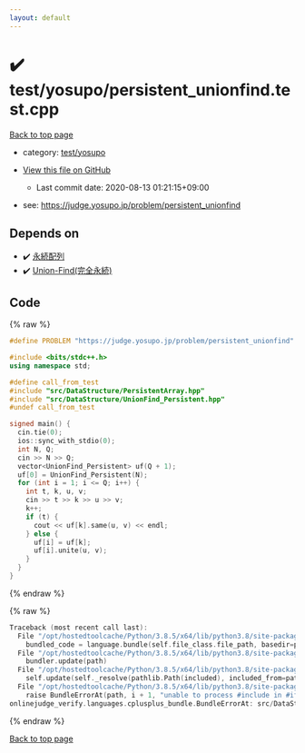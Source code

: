 ```yaml
---
layout: default
---
```


<!-- mathjax config similar to math.stackexchange -->
<script type="text/javascript" async
  src="https://cdnjs.cloudflare.com/ajax/libs/mathjax/2.7.5/MathJax.js?config=TeX-MML-AM_CHTML">
</script>
<script type="text/x-mathjax-config">
  MathJax.Hub.Config({
    TeX: { equationNumbers: { autoNumber: "AMS" }},
    tex2jax: {
      inlineMath: [ ['$','$'] ],
      processEscapes: true
    },
    "HTML-CSS": { matchFontHeight: false },
    displayAlign: "left",
    displayIndent: "2em"
  });
</script>

<script type="text/javascript" src="https://cdnjs.cloudflare.com/ajax/libs/jquery/3.4.1/jquery.min.js"></script>
<script src="https://cdn.jsdelivr.net/npm/jquery-balloon-js@1.1.2/jquery.balloon.min.js" integrity="sha256-ZEYs9VrgAeNuPvs15E39OsyOJaIkXEEt10fzxJ20+2I=" crossorigin="anonymous"></script>
<script type="text/javascript" src="../../../assets/js/copy-button.js"></script>
<link rel="stylesheet" href="../../../assets/css/copy-button.css" />


# :heavy_check_mark: test/yosupo/persistent_unionfind.test.cpp

<a href="../../../index.html">Back to top page</a>

* category: <a href="../../../index.html#0b58406058f6619a0f31a172defc0230">test/yosupo</a>
* <a href="{{ site.github.repository_url }}/blob/master/test/yosupo/persistent_unionfind.test.cpp">View this file on GitHub</a>
    - Last commit date: 2020-08-13 01:21:15+09:00


* see: <a href="https://judge.yosupo.jp/problem/persistent_unionfind">https://judge.yosupo.jp/problem/persistent_unionfind</a>


## Depends on

* :heavy_check_mark: <a href="../../../library/src/DataStructure/PersistentArray.hpp.html">永続配列</a>
* :heavy_check_mark: <a href="../../../library/src/DataStructure/UnionFind_Persistent.hpp.html">Union-Find(完全永続)</a>


## Code

<a id="unbundled"></a>
{% raw %}
```cpp
#define PROBLEM "https://judge.yosupo.jp/problem/persistent_unionfind"

#include <bits/stdc++.h>
using namespace std;

#define call_from_test
#include "src/DataStructure/PersistentArray.hpp"
#include "src/DataStructure/UnionFind_Persistent.hpp"
#undef call_from_test

signed main() {
  cin.tie(0);
  ios::sync_with_stdio(0);
  int N, Q;
  cin >> N >> Q;
  vector<UnionFind_Persistent> uf(Q + 1);
  uf[0] = UnionFind_Persistent(N);
  for (int i = 1; i <= Q; i++) {
    int t, k, u, v;
    cin >> t >> k >> u >> v;
    k++;
    if (t) {
      cout << uf[k].same(u, v) << endl;
    } else {
      uf[i] = uf[k];
      uf[i].unite(u, v);
    }
  }
}

```
{% endraw %}

<a id="bundled"></a>
{% raw %}
```cpp
Traceback (most recent call last):
  File "/opt/hostedtoolcache/Python/3.8.5/x64/lib/python3.8/site-packages/onlinejudge_verify/docs.py", line 349, in write_contents
    bundled_code = language.bundle(self.file_class.file_path, basedir=pathlib.Path.cwd())
  File "/opt/hostedtoolcache/Python/3.8.5/x64/lib/python3.8/site-packages/onlinejudge_verify/languages/cplusplus.py", line 185, in bundle
    bundler.update(path)
  File "/opt/hostedtoolcache/Python/3.8.5/x64/lib/python3.8/site-packages/onlinejudge_verify/languages/cplusplus_bundle.py", line 399, in update
    self.update(self._resolve(pathlib.Path(included), included_from=path))
  File "/opt/hostedtoolcache/Python/3.8.5/x64/lib/python3.8/site-packages/onlinejudge_verify/languages/cplusplus_bundle.py", line 398, in update
    raise BundleErrorAt(path, i + 1, "unable to process #include in #if / #ifdef / #ifndef other than include guards")
onlinejudge_verify.languages.cplusplus_bundle.BundleErrorAt: src/DataStructure/UnionFind_Persistent.hpp: line 14: unable to process #include in #if / #ifdef / #ifndef other than include guards

```
{% endraw %}

<a href="../../../index.html">Back to top page</a>

